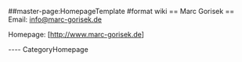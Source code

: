 \#\#master-page:HomepageTemplate \#format wiki == Marc Gorisek == Email:
<info@marc-gorisek.de>

Homepage: \[<http://www.marc-gorisek.de>\]

---- CategoryHomepage
